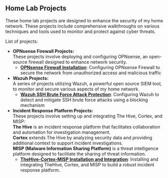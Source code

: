 ## Home Lab Projects

These home lab projects are designed to enhance the security of my home network. These projects include comprehensive walkthroughs on various techniques and tools used to monitor and protect against cyber threats.

List of projects:
<ul>
  <li>
    <strong>OPNsense Firewall Projects:</strong>
    <br />These projects involve deploying and configuring OPNsense, an open-source firewall designed to enhance network security.<br />
    <ul>
      <li><strong><a href="/OPNsense/OPNsense Setup">OPNsense Firewall Installation</a></strong>: Configuring OPNsense Firewall to secure the network from unauthorized access and malicious traffic</li>
    </ul>
  </li>
  <li>
    <strong>Wazuh Projects:</strong>
    <br />A series of projects utilizing Wazuh, a powerful open source SIEM tool, to monitor and secure various aspects of my home network.<br />
    <ul>
      <li><strong><a href="/Wazuh/Wazuh SSH Brute Force Attack Protection">Wazuh SSH Brute Force Attack Protection</a></strong>: Configuring Wazuh to detect and mitigate SSH brute force attacks using a blocking mechanism</li>
    </ul>
  </li>
  <li>
    <strong>Incident Response Platform Projects:</strong>
    <br />These projects involve setting up and integrating The Hive, Cortex, and MISP:<br />
    <strong>The Hive</strong> is an incident response platform that facilitates collaboration and automation for investigation management.<br />
    <strong>Cortex</strong> extends The Hive by analyzing security data and providing additional context to support incident investigations.<br />
    <strong>MISP (Malware Information Sharing Platform)</strong> is a threat intelligence platform designed to facilitate the sharing of threat information.<br />
    <ul>
      <li><strong><a href="/TheHive-Cortex-MISP/TheHive-Cortex-MISP Setup and Integration">TheHive-Cortex-MISP Installation and Integration</a></strong>: Installing and integrating TheHive, Cortex, and MISP to build a robust incident response platform.</li>
    </ul>
  </li>
</ul>
